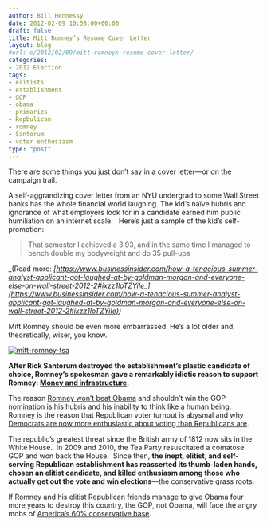 ```yaml
---
author: Bill Hennessy
date: 2012-02-09 10:58:00+00:00
draft: false
title: Mitt Romney’s Resume Cover Letter
layout: blog
#url: e/2012/02/09/mitt-romneys-resume-cover-letter/
categories:
- 2012 Election
tags:
- elitists
- establishment
- GOP
- obama
- primaries
- Repbulican
- romney
- Santorum
- voter enthusiasm
type: "post"
---
```


There are some things you just don’t say in a cover letter—or on the campaign trail.

A self-aggrandizing cover letter from an NYU undergrad to some Wall Street banks has the whole financial world laughing. The kid’s naïve hubris and ignorance of what employers look for in a candidate earned him public humiliation on an internet scale.   Here’s just a sample of the kid’s self-promotion:


> That semester I achieved a 3.93, and in the same time I managed to bench double my bodyweight and do 35 pull-ups

_(Read more: _[_https://www.businessinsider.com/how-a-tenacious-summer-analyst-applicant-got-laughed-at-by-goldman-morgan-and-everyone-else-on-wall-street-2012-2#ixzz1loTZYiIe_](https://www.businessinsider.com/how-a-tenacious-summer-analyst-applicant-got-laughed-at-by-goldman-morgan-and-everyone-else-on-wall-street-2012-2#ixzz1loTZYiIe)_)_


Mitt Romney should be even more embarrassed. He’s a lot older and, theoretically, wiser, you know.

[![mitt-romney-tsa](https://hennessysview.com/wp-content/uploads/2012/02/mitt-romney-tsa_thumb.jpg)
](https://hennessysview.com/wp-content/uploads/2012/02/mitt-romney-tsa.jpg)

**After Rick Santorum destroyed the establishment’s plastic candidate of choice, Romney’s spokesman gave a remarkably idiotic reason to support Romney: **[**Money and infrastructure**](https://campaign2012.washingtonexaminer.com/article/santorum-surged-romney-and-gingrich-fought/364226)**.**

The reason [Romney won’t beat Obama](https://hennessysview.com/2012-election/new-hampshire-exposes-gops-diverse-base/) and shouldn’t win the GOP nomination is his hubris and his inability to think like a human being. Romney is the reason that Republican voter turnout is abysmal and why [Democrats are now more enthusiastic about voting than Republicans are](https://www.publicpolicypolling.com/main/2012/02/republican-enthusiasm-issue-is-real.html).

The republic’s greatest threat since the British army of 1812 now sits in the White House.  In 2009 and 2010, the Tea Party resuscitated a comatose GOP and won back the House.  Since then, **the inept, elitist, and self-serving Republican establishment has reasserted its thumb-laden hands, chosen an elitist candidate, and killed enthusiasm among those who actually get out the vote and win elections**—the conservative grass roots.

If Romney and his elitist Republican friends manage to give Obama four more years to destroy this country, the GOP, not Obama, will face the angry mobs of [America’s 60% conservative base](https://hennessysview.com/tea-party/unknowing-believers/).
